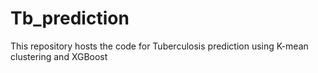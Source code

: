 # Tb_prediction
This repository hosts the code for Tuberculosis prediction using K-mean clustering and XGBoost
